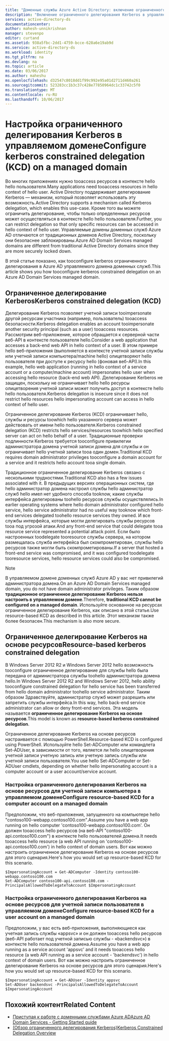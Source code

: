 ```yaml
---
title: "Доменные службы Azure Active Directory: включение ограниченного делегирования Kerberos | Документация Майкрософт"
description: "Включение ограниченного делегирования Kerberos в управляемых доменах доменных служб Azure Active Directory"
services: active-directory-ds
documentationcenter: 
author: mahesh-unnikrishnan
manager: stevenpo
editor: curtand
ms.assetid: 938a5fbc-2dd1-4759-bcce-628a6e19ab9d
ms.service: active-directory-ds
ms.workload: identity
ms.tgt_pltfrm: na
ms.devlang: na
ms.topic: article
ms.date: 03/06/2017
ms.author: maheshu
ms.openlocfilehash: d32547c8018dd1f99c992e95a01d2711d460a261
ms.sourcegitcommit: 523283cc1b3c37c428e77850964dc1c33742c5f0
ms.translationtype: MT
ms.contentlocale: ru-RU
ms.lasthandoff: 10/06/2017
---
```

# <a name="configure-kerberos-constrained-delegation-kcd-on-a-managed-domain"></a><span data-ttu-id="487c1-103">Настройка ограниченного делегирования Kerberos в управляемом домене</span><span class="sxs-lookup"><span data-stu-id="487c1-103">Configure kerberos constrained delegation (KCD) on a managed domain</span></span>
<span data-ttu-id="487c1-104">Во многих приложениях нужно tooaccess ресурсов в контексте hello hello пользователя.</span><span class="sxs-lookup"><span data-stu-id="487c1-104">Many applications need tooaccess resources in hello context of hello user.</span></span> <span data-ttu-id="487c1-105">Active Directory поддерживает делегирование Kerberos — механизм, который позволяет использовать эту возможность.</span><span class="sxs-lookup"><span data-stu-id="487c1-105">Active Directory supports a mechanism called Kerberos delegation, which enables this use-case.</span></span> <span data-ttu-id="487c1-106">Кроме того вы можете ограничить делегирование, чтобы только определенных ресурсов может осуществляться в контексте hello hello пользователя.</span><span class="sxs-lookup"><span data-stu-id="487c1-106">Further, you can restrict delegation so that only specific resources can be accessed in hello context of hello user.</span></span> <span data-ttu-id="487c1-107">Управляемые домены доменных служб Azure AD отличаются от традиционных доменов Active Directory, поскольку они безопаснее заблокированы.</span><span class="sxs-lookup"><span data-stu-id="487c1-107">Azure AD Domain Services managed domains are different from traditional Active Directory domains since they are more securely locked down.</span></span>

<span data-ttu-id="487c1-108">В этой статье показано, как tooconfigure kerberos ограниченного делегирования в Azure AD управляемого домена доменных служб.</span><span class="sxs-lookup"><span data-stu-id="487c1-108">This article shows you how tooconfigure kerberos constrained delegation on an Azure AD Domain Services managed domain.</span></span>

## <a name="kerberos-constrained-delegation-kcd"></a><span data-ttu-id="487c1-109">Ограниченное делегирование Kerberos</span><span class="sxs-lookup"><span data-stu-id="487c1-109">Kerberos constrained delegation (KCD)</span></span>
<span data-ttu-id="487c1-110">Делегирование Kerberos позволяет учетной записи tooimpersonate другой ресурсам участника (например, пользователь) tooaccess безопасности.</span><span class="sxs-lookup"><span data-stu-id="487c1-110">Kerberos delegation enables an account tooimpersonate another security principal (such as a user) tooaccess resources.</span></span> <span data-ttu-id="487c1-111">Рассмотрим веб-приложение, которое обращается к серверной части веб-API в контексте пользователя hello.</span><span class="sxs-lookup"><span data-stu-id="487c1-111">Consider a web application that accesses a back-end web API in hello context of a user.</span></span> <span data-ttu-id="487c1-112">В этом примере hello веб-приложения (выполняется в контексте учетной записи службы или учетной записи компьютера/machine hello) олицетворяют hello пользователя при доступе к ресурсу hello (фоновая веб-API).</span><span class="sxs-lookup"><span data-stu-id="487c1-112">In this example, hello web application (running in hello context of a service account or a computer/machine account) impersonates hello user when accessing hello resource (back-end web API).</span></span> <span data-ttu-id="487c1-113">Делегирование Kerberos не защищен, поскольку не ограничивает hello hello ресурсы олицетворения учетной записи может получить доступ в контексте hello hello пользователя.</span><span class="sxs-lookup"><span data-stu-id="487c1-113">Kerberos delegation is insecure since it does not restrict hello resources hello impersonating account can access in hello context of hello user.</span></span>

<span data-ttu-id="487c1-114">Ограниченное делегирование Kerberos (KCD) ограничивает hello, службы и ресурсы toowhich hello указанного сервера может действовать от имени hello пользователя.</span><span class="sxs-lookup"><span data-stu-id="487c1-114">Kerberos constrained delegation (KCD) restricts hello services/resources toowhich hello specified server can act on hello behalf of a user.</span></span> <span data-ttu-id="487c1-115">Традиционные проверки подлинности Kerberos требуется tooconfigure привилегии администратора домена учетной записи домена для службы и он ограничивает hello учетной записи tooa один домен.</span><span class="sxs-lookup"><span data-stu-id="487c1-115">Traditional KCD requires domain administrator privileges tooconfigure a domain account for a service and it restricts hello account tooa single domain.</span></span>

<span data-ttu-id="487c1-116">Традиционное ограниченное делегирование Kerberos связано с несколькими трудностями.</span><span class="sxs-lookup"><span data-stu-id="487c1-116">Traditional KCD also has a few issues associated with it.</span></span> <span data-ttu-id="487c1-117">В предыдущих версиях операционных систем, где hello администратор домена настроил службы hello администратор служб hello имел нет удобного способа tooknow, какие службы интерфейса делегированы toohello ресурсов службы осуществлялись.</span><span class="sxs-lookup"><span data-stu-id="487c1-117">In earlier operating systems where hello domain administrator configured hello service, hello service administrator had no useful way tooknow which front-end services delegated toohello resource services they owned.</span></span> <span data-ttu-id="487c1-118">И все службы интерфейса, которые могли делегировать службы ресурсов tooa под угрозой атаки.</span><span class="sxs-lookup"><span data-stu-id="487c1-118">And any front-end service that could delegate tooa resource service represented a potential attack point.</span></span> <span data-ttu-id="487c1-119">Если было настроенных toodelegate tooresource службы сервера, на котором размещалась служба интерфейса был скомпрометирован, службы hello ресурсов также могли быть скомпрометированы.</span><span class="sxs-lookup"><span data-stu-id="487c1-119">If a server that hosted a front-end service was compromised, and it was configured toodelegate tooresource services, hello resource services could also be compromised.</span></span>

> [!NOTE]
> <span data-ttu-id="487c1-120">В управляемом домене доменных служб Azure AD у вас нет привилегий администратора домена.</span><span class="sxs-lookup"><span data-stu-id="487c1-120">On an Azure AD Domain Services managed domain, you do not have domain administrator privileges.</span></span> <span data-ttu-id="487c1-121">Таким образом **традиционное ограниченное делегирование Kerberos нельзя настроить в управляемом домене**.</span><span class="sxs-lookup"><span data-stu-id="487c1-121">Therefore, **traditional KCD cannot be configured on a managed domain**.</span></span> <span data-ttu-id="487c1-122">Используйте основанное на ресурсах ограниченное делегирование Kerberos, как описано в этой статье.</span><span class="sxs-lookup"><span data-stu-id="487c1-122">Use resource-based KCD as described in this article.</span></span> <span data-ttu-id="487c1-123">Этот механизм также более безопасен.</span><span class="sxs-lookup"><span data-stu-id="487c1-123">This mechanism is also more secure.</span></span>
>
>

## <a name="resource-based-kerberos-constrained-delegation"></a><span data-ttu-id="487c1-124">Ограниченное делегирование Kerberos на основе ресурсов</span><span class="sxs-lookup"><span data-stu-id="487c1-124">Resource-based kerberos constrained delegation</span></span>
<span data-ttu-id="487c1-125">В Windows Server 2012 R2 и Windows Server 2012 hello возможность tooconfigure ограниченное делегирование для службы hello была передана от администратора службы toohello администратора домена hello.</span><span class="sxs-lookup"><span data-stu-id="487c1-125">In Windows Server 2012 R2 and Windows Server 2012, hello ability tooconfigure constrained delegation for hello service has been transferred from hello domain administrator toohello service administrator.</span></span> <span data-ttu-id="487c1-126">Таким образом Здравствуйте, администратор служб может разрешить или запретить службы интерфейса.</span><span class="sxs-lookup"><span data-stu-id="487c1-126">In this way, hello back-end service administrator can allow or deny front-end services.</span></span> <span data-ttu-id="487c1-127">Эта модель называется **ограниченное делегирование Kerberos на основе ресурсов**.</span><span class="sxs-lookup"><span data-stu-id="487c1-127">This model is known as **resource-based kerberos constrained delegation**.</span></span>

<span data-ttu-id="487c1-128">Ограниченное делегирование Kerberos на основе ресурсов настраивается с помощью PowerShell.</span><span class="sxs-lookup"><span data-stu-id="487c1-128">Resource-based KCD is configured using PowerShell.</span></span> <span data-ttu-id="487c1-129">Используйте hello Set-ADComputer или командлета Set-ADUser, в зависимости от того, является ли hello олицетворения учетной записи учетную запись или учетную запись службы или учетной записи пользователя.</span><span class="sxs-lookup"><span data-stu-id="487c1-129">You use hello Set-ADComputer or Set-ADUser cmdlets, depending on whether hello impersonating account is a computer account or a user account/service account.</span></span>

### <a name="configure-resource-based-kcd-for-a-computer-account-on-a-managed-domain"></a><span data-ttu-id="487c1-130">Настройка ограниченного делегирования Kerberos на основе ресурсов для учетной записи компьютера в управляемом домене</span><span class="sxs-lookup"><span data-stu-id="487c1-130">Configure resource-based KCD for a computer account on a managed domain</span></span>
<span data-ttu-id="487c1-131">Предположим, что веб-приложения, запущенного на компьютере hello "contoso100-webapp.contoso100.com".</span><span class="sxs-lookup"><span data-stu-id="487c1-131">Assume you have a web app running on hello computer 'contoso100-webapp.contoso100.com'.</span></span> <span data-ttu-id="487c1-132">Он должен tooaccess hello ресурсов (на веб-API "contoso100-api.contoso100.com") в контексте hello пользователей домена.</span><span class="sxs-lookup"><span data-stu-id="487c1-132">It needs tooaccess hello resource (a web API running on 'contoso100-api.contoso100.com') in hello context of domain users.</span></span> <span data-ttu-id="487c1-133">Вот как можно настроить ограниченное делегирование Kerberos на основе ресурсов для этого сценария.</span><span class="sxs-lookup"><span data-stu-id="487c1-133">Here's how you would set up resource-based KCD for this scenario.</span></span>

```
$ImpersonatingAccount = Get-ADComputer -Identity contoso100-webapp.contoso100.com
Set-ADComputer contoso100-api.contoso100.com -PrincipalsAllowedToDelegateToAccount $ImpersonatingAccount
```

### <a name="configure-resource-based-kcd-for-a-user-account-on-a-managed-domain"></a><span data-ttu-id="487c1-134">Настройка ограниченного делегирования Kerberos на основе ресурсов для учетной записи пользователя в управляемом домене</span><span class="sxs-lookup"><span data-stu-id="487c1-134">Configure resource-based KCD for a user account on a managed domain</span></span>
<span data-ttu-id="487c1-135">Предположим, у вас есть веб-приложения, выполняющиеся как учетная запись службы «appsvc» и он должен tooaccess hello ресурсов (веб-API работает под учетной записью службы - «backendsvc») в контексте hello пользователей домена.</span><span class="sxs-lookup"><span data-stu-id="487c1-135">Assume you have a web app running as a service account 'appsvc' and it needs tooaccess hello resource (a web API running as a service account - 'backendsvc') in hello context of domain users.</span></span> <span data-ttu-id="487c1-136">Вот как можно настроить ограниченное делегирование Kerberos на основе ресурсов для этого сценария.</span><span class="sxs-lookup"><span data-stu-id="487c1-136">Here's how you would set up resource-based KCD for this scenario.</span></span>

```
$ImpersonatingAccount = Get-ADUser -Identity appsvc
Set-ADUser backendsvc -PrincipalsAllowedToDelegateToAccount $ImpersonatingAccount
```

## <a name="related-content"></a><span data-ttu-id="487c1-137">Похожий контент</span><span class="sxs-lookup"><span data-stu-id="487c1-137">Related Content</span></span>
* [<span data-ttu-id="487c1-138">Приступая к работе с доменными службами Azure AD</span><span class="sxs-lookup"><span data-stu-id="487c1-138">Azure AD Domain Services - Getting Started guide</span></span>](active-directory-ds-getting-started.md)
* [<span data-ttu-id="487c1-139">(Обзор ограниченного делегирования Kerberos)</span><span class="sxs-lookup"><span data-stu-id="487c1-139">Kerberos Constrained Delegation Overview</span></span>](https://technet.microsoft.com/library/jj553400.aspx)
